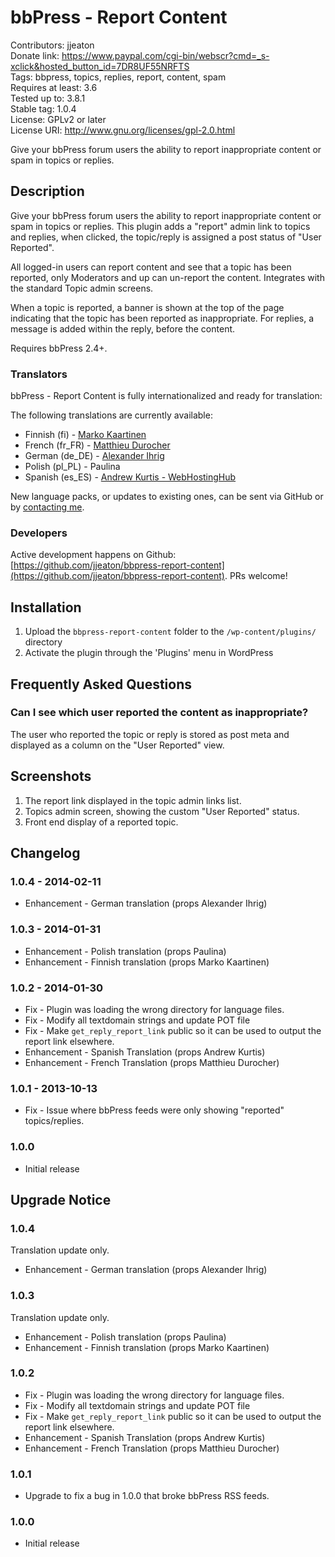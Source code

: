 # bbPress - Report Content #

Contributors: jjeaton  
Donate link: https://www.paypal.com/cgi-bin/webscr?cmd=_s-xclick&hosted_button_id=7DR8UF55NRFTS  
Tags: bbpress, topics, replies, report, content, spam  
Requires at least: 3.6  
Tested up to: 3.8.1  
Stable tag: 1.0.4  
License: GPLv2 or later  
License URI: http://www.gnu.org/licenses/gpl-2.0.html  

Give your bbPress forum users the ability to report inappropriate content or spam in topics or replies.

## Description ##

Give your bbPress forum users the ability to report inappropriate content or spam in topics or replies. This plugin adds a "report" admin link to topics and replies, when clicked, the topic/reply is assigned a post status of "User Reported".

All logged-in users can report content and see that a topic has been reported, only Moderators and up can un-report the content. Integrates with the standard Topic admin screens.

When a topic is reported, a banner is shown at the top of the page indicating that the topic has been reported as inappropriate. For replies, a message is added within the reply, before the content.

Requires bbPress 2.4+.

### Translators ###

bbPress - Report Content is fully internationalized and ready for translation:

The following translations are currently available:

* Finnish (fi) - [Marko Kaartinen](https://github.com/MarkoKaartinen)
* French (fr_FR) - [Matthieu Durocher](http://technocyclope.com/)
* German (de_DE) - [Alexander Ihrig](http://www.thunderbird-mail.de/)
* Polish (pl_PL) - Paulina
* Spanish (es_ES) - [Andrew Kurtis - WebHostingHub](http://www.webhostinghub.com/)

New language packs, or updates to existing ones, can be sent via GitHub or by [contacting me](http://www.josheaton.org/contact/).

### Developers ###

Active development happens on Github: [https://github.com/jjeaton/bbpress-report-content](https://github.com/jjeaton/bbpress-report-content). PRs welcome!

## Installation ##

1. Upload the `bbpress-report-content` folder to the `/wp-content/plugins/` directory
1. Activate the plugin through the 'Plugins' menu in WordPress

## Frequently Asked Questions ##

### Can I see which user reported the content as inappropriate? ###

The user who reported the topic or reply is stored as post meta and displayed as a column on the "User Reported" view.

## Screenshots ##

1. The report link displayed in the topic admin links list.
2. Topics admin screen, showing the custom "User Reported" status.
3. Front end display of a reported topic.

## Changelog ##

### 1.0.4 - 2014-02-11 ###

* Enhancement - German translation (props Alexander Ihrig)

### 1.0.3 - 2014-01-31 ###

* Enhancement - Polish translation (props Paulina)
* Enhancement - Finnish translation (props Marko Kaartinen)

### 1.0.2 - 2014-01-30 ###

* Fix - Plugin was loading the wrong directory for language files.
* Fix - Modify all textdomain strings and update POT file
* Fix - Make `get_reply_report_link` public so it can be used to output the report link elsewhere.
* Enhancement - Spanish Translation (props Andrew Kurtis)
* Enhancement - French Translation (props Matthieu Durocher)

### 1.0.1 - 2013-10-13 ###

* Fix - Issue where bbPress feeds were only showing "reported" topics/replies.

### 1.0.0 ###

* Initial release

## Upgrade Notice ##

### 1.0.4 ###

Translation update only.

* Enhancement - German translation (props Alexander Ihrig)

### 1.0.3 ###

Translation update only.

* Enhancement - Polish translation (props Paulina)
* Enhancement - Finnish translation (props Marko Kaartinen)

### 1.0.2 ###

* Fix - Plugin was loading the wrong directory for language files.
* Fix - Modify all textdomain strings and update POT file
* Fix - Make `get_reply_report_link` public so it can be used to output the report link elsewhere.
* Enhancement - Spanish Translation (props Andrew Kurtis)
* Enhancement - French Translation (props Matthieu Durocher)

### 1.0.1 ###

* Upgrade to fix a bug in 1.0.0 that broke bbPress RSS feeds.

### 1.0.0 ###

* Initial release
